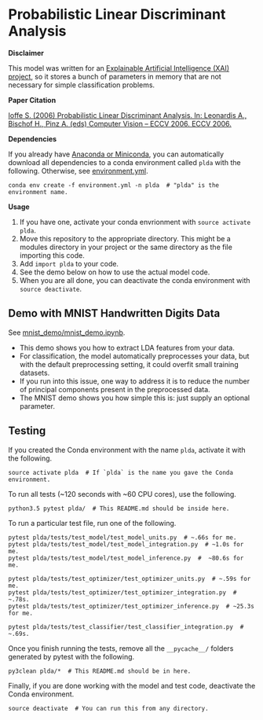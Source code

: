 # Probabilistic Linear Discriminant Analysis

__Disclaimer__

This model was written for
 an [Explainable Artificial Intelligence (XAI) project](
     http://shaftolab.com/people.html), 
 so it stores a bunch of parameters in memory that 
 are not necessary for simple classification problems.

__Paper Citation__

[Ioffe S. (2006) Probabilistic Linear Discriminant Analysis. 
 In: Leonardis A., Bischof H., Pinz A. (eds) Computer Vision – ECCV 2006. 
 ECCV 2006.](
 https://link.springer.com/chapter/10.1007/11744085_41)

__Dependencies__

If you already have 
 [Anaconda or Miniconda](
  https://conda.io/docs/user-guide/install/index.html),
 you can automatically download all dependencies to a conda environment 
 called `plda` with the following. 
Otherwise, see [environment.yml](./environment.yml).

``` shell
conda env create -f environment.yml -n plda  # "plda" is the environment name.
```

__Usage__
1. If you have one, 
    activate your conda envrionment with `source activate plda`.
2. Move this repository to the appropriate directory.
   This might be a modules directory in your project or 
    the same directory as the file importing this code.
3. Add `import plda` to your code.
4. See the demo below on how to use the actual model code.
5. When you are all done,
    you can deactivate the conda environment with `source deactivate`.

## Demo with MNIST Handwritten Digits Data
See [mnist_demo/mnist_demo.ipynb](
     ./mnist_demo/mnist_demo.ipynb).
- This demo shows you how to extract LDA features from your data.
- For classification, 
   the model automatically preprocesses your data, 
   but with the default preprocessing setting, 
   it could overfit small training datasets.
- If you run into this issue, 
   one way to address it is to reduce the number of principal components 
   present in the preprocessed data.
- The MNIST demo shows you how simple this is: 
   just supply an optional parameter.

## Testing
If you created the Conda environment with the name `plda`, 
 activate it with the following.
``` shell
source activate plda  # If `plda` is the name you gave the Conda environment.
```

To run all tests (~120 seconds with ~60 CPU cores), use the following.
``` shell
python3.5 pytest plda/  # This README.md should be inside here.
```

To run a particular test file, run one of the following.
``` shell
pytest plda/tests/test_model/test_model_units.py  # ~.66s for me.
pytest plda/tests/test_model/test_model_integration.py  # ~1.0s for me.
pytest plda/tests/test_model/test_model_inference.py  #  ~80.6s for me.

pytest plda/tests/test_optimizer/test_optimizer_units.py  # ~.59s for me.
pytest plda/tests/test_optimizer/test_optimizer_integration.py  # ~.78s.
pytest plda/tests/test_optimizer/test_optimizer_inference.py  # ~25.3s for me.

pytest plda/tests/test_classifier/test_classifier_integration.py  # ~.69s.
```

Once you finish running the tests, 
 remove all the `__pycache__/` folders generated by pytest with the following.
``` shell
py3clean plda/*  # This README.md should be in here.
```

Finally, if you are done working with the model and test code, 
 deactivate the Conda environment.
``` shell
source deactivate  # You can run this from any directory.
```
